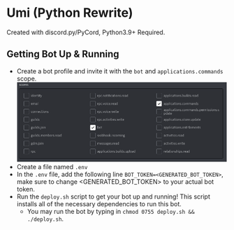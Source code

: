 # Umi (Python Rewrite)
Created with discord.py/PyCord, Python3.9+ Required.

## Getting Bot Up & Running
- Create a bot profile and invite it with the ``bot`` and ``applications.commands`` scope.
![](images/scope.png)
- Create a file named ``.env``
- In the ``.env`` file, add the following line ``BOT_TOKEN=<GENERATED_BOT_TOKEN>``, make sure to change <GENERATED_BOT_TOKEN> to your actual bot token.
- Run the ``deploy.sh`` script to get your bot up and running! This script installs all of the necessary dependencies to run this bot.
  - You may run the bot by typing in ``chmod 0755 deploy.sh && ./deploy.sh``.